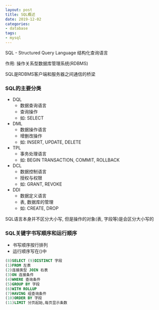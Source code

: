 ```yaml
---
layout: post
title: SQL概述
date: 2019-12-02
categories:
- database
tags:
- mysql
---
```


SQL - Structured Query Language 结构化查询语言<br>

作用: 操作关系型数据库管理系统(RDBMS)<br>

SQL是RDBMS客户端和服务器之间通信的桥梁<br>

### SQL的主要分类
* DQL
	* 数据查询语言
	* 查询操作
	* 如: SELECT
* DML
	* 数据操作语言
	* 增删改操作
	* 如: INSERT, UPDATE, DELETE
* TPL
	* 事务处理语言
	* 如: BEGIN TRANSACTION, COMMIT, ROLLBACK
* DCL
	* 数据控制语言
	* 授权与权限
	* 如: GRANT, REVOKE
* DDl
	* 数据定义语言
	* 表, 数据库的管理
	* 如: CREATE, DROP

SQL语言本身并不区分大小写, 但是操作的对象(表, 字段等)是会区分大小写的<br>

### SQL关键字书写顺序和运行顺序
* 书写顺序按行排列
* 运行顺序写在()中

```sql
(8)SELECT (9)DISTINCT 字段
(1)FROM 左表
(2)连接类型 JOIN 右表
(3)ON 连接条件
(4)WHERE 查询条件
(5)GROUP BY 字段
(6)WITH ROLLUP
(7)HAVING 组查询条件
(10)ORDER BY 字段
(11)LIMIT 分页起始,每页显示条数
```



